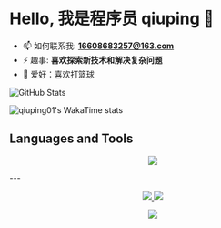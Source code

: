 # Hello, 我是程序员 qiuping 👋

- 📫 如何联系我: **16608683257@163.com**
- ⚡ 趣事: **喜欢探索新技术和解决复杂问题**
- 🏀 爱好：喜欢打篮球

<img src="https://github-readme-stats.vercel.app/api?username=qiuping01&show_icons=true&theme=gradient&hide_border=true&bg_color=0D1117&title_color=F85D7F&icon_color=F8D866&text_color=FFFFFF" alt="GitHub Stats" />

![qiuping01's WakaTime stats](https://github-readme-stats.vercel.app/api/wakatime?username=qiuping01\&layout=compact&theme=radical)

## Languages and Tools

<p align="center">
  <a href="https://skillicons.dev">
    <img src="https://skillicons.dev/icons?i=java,vue,idea,github,md,mysql,postgres,redis,docker,vscode,powershell,linux,nginx" />
  </a>
</p>
---


<p align="center">
  <a href="mailto:16608683257@163.com">
    <img src="https://img.shields.io/badge/Email-D14836?style=for-the-badge&logo=gmail&logoColor=white" />
  </a>
  <a href="https://blog.csdn.net/DD2187718660">
    <img src="https://img.shields.io/badge/Blog-FF5722?style=for-the-badge&logo=blogger&logoColor=white" />
  </a>
</p>

<p align="center">
  <a href="https://github.com/qiuping01?tab=repositories">
    <img src="https://img.shields.io/badge/查看我的项目-000000?style=for-the-badge&logo=github&logoColor=white" />
  </a>
</p>

